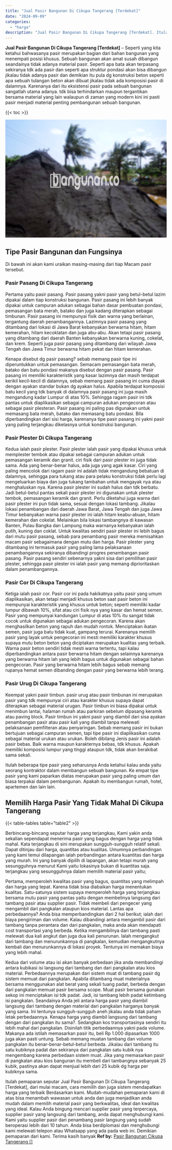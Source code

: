 ```yaml
---
title: "Jual Pasir Bangunan Di Cikupa Tangerang [Terdekat]"
date: "2024-09-09"
categories: 
  - "harga"
description: "Jual Pasir Bangunan Di Cikupa Tangerang [Terdekat]. Itulah pemaparan seputar Jual Pasir Bangunan Di Cikupa Tangerang [Terdekat], dari mulai macam, cara mem..."
---
```


**Jual Pasir Bangunan Di Cikupa Tangerang \[Terdekat\]** – Seperti yang kita ketahui bahwasanya pasir merupakan bagian dari bahan bangunan yang menempati posisi khusus. Sebuah bangunan akan amat susah dibangun seandainya tidak adanya material pasir. Seperti apa bata akan terpasang sekiranya tdk ada pasir dan seperti apa struktur pondasi akan bisa dibangun jikalau tidak adanya pasir dan demikian itu pula dg konstruksi beton seperti apa sebuah tulangan beton akan dibuat jikalau tidak ada komposisi pasir di dalamnya. Karenanya dari itu eksistensi pasir pada sebuah bangunan sangatlah utama adanya. tdk bisa terhindarkan maupun tergantikan bersama material yang lain walaupun di zaman yang modern kini ini pasti pasir menjadi material penting pembangunan sebuah bangunan.

{{< toc >}}

![Jual Pasir Bangunan Di Cikupa Tangerang [Terdekat]](/images/jual-pasir-bangunan-72.png)

## Tipe Pasir Bangunan dan Fungsinya

Di bawah ini akan kami uraikan masing-masing dari tiap Macam pasir tersebut.

### Pasir Pasang Di Cikupa Tangerang

Pertama yaitu pasir pasang. Pasir pasang yakni pasir yang betul-betul lazim dipakai dalam tiap konstruksi bangunan. Pasir pasang ini lebih banyak dipakai untuk campuran adukan sebagai bahan dasar pembuatan pondasi, pemasangan bata merah, batako dan juga kadang diterapkan sebagai timbunan. Pasir pasang ini mempunyai fisik dan warna yang berlainan, tergantung daerah penambangannya. Lazimnya pasir pasang yang ditambang dari lokasi di Jawa Barat kebanyakan berwarna hitam, hitam kemerahan, hitam kecoklatan dan juga abu-abu. Akan tetapi pasir pasang yang ditambang dari daerah Banten kebanyakan berwarna kuning, cokelat, dan krem. Seperti juga pasir pasang yang ditambang dari wilayah Jawa Tengah dan Jawa Timur berwarna hitam pekat dan hitam kemerahan.

Kenapa disebut dg pasir pasang? sebab memang pasir tipe ini diperuntukkan untuk pemasangan. Semacam pemasangan bata merah, batako dan batu pondasi makanya disebut dengan pasir pasang. Pasir pasang ini memiliki karakteristik yang kasar lazimnya dan masih terdapat kerikil kecil-kecil di dalamnya, sebab memang pasir pasang ini cuma diayak dengan ayakan standar bukan dg ayakan halus. Apabila terdapat komposisi batu kecil yang tdk banyak di dalamnya pasir pasang ini juga masih mengandung kadar Lumpur di atas 10%. Sehingga ragam pasir ini tdk pantas untuk diaplikasikan sebagai campuran adukan pengecoran atau sebagai pasir plesteran. Pasir pasang ini paling pas digunakan untuk memasang bata merah, batako dan memasang batu pondasi. Bila diperbandingkan dari sisi harga, karenanya tipe pasir pasang ini yakni pasir yang paling terjangkau dikelasnya untuk konstruksi bangunan.

### Pasir Plester Di Cikupa Tangerang

Kedua ialah pasir plester. Pasir plester ialah pasir yang dipakai khusus untuk memplester tembok atau dipakai sebagai campuran adukan untuk pemasangan keramik dan granit. ciri fisik dari pasir plester ini juga tidak sama. Ada yang benar-benar halus, ada juga yang agak kasar. Ciri yang paling mencolok dari ragam pasir ini adalah tidak mengandung bebatuan di dalamnya, sehingga para tukang atau para pelaku konstruksi tidak perlu lagi mengeluarkan biaya dan juga tukang tambahan untuk mengayak nya atau menghaluskan nya. Karena pasir plester ini sudah halus dan tdk berbatu. Jadi betul-betul pantas sekali pasir plester ini digunakan untuk plester tembok, pemasangan keramik dan granit. Perlu diketahui juga warna dari pasir plester ini pun tidak sama, sesuai dengan lokasi tambang. Jikalau lokasi penambangan dari daerah Jawa Barat, Jawa Tengah dan juga Jawa Timur kebanyakan warna pasir plester ini ialah hitam keabu-abuan, hitam kemerahan dan cokelat. Melainkan bila lokasi tambangnya di kawasan Banten, Pulau Bangka dan Lampung maka warnanya kebanyakan ialah putih, kuning dan coklat. Untuk kwalitas sendiri pasir plester ini lebih bagus dari mutu pasir pasang, sebab para penambang pasir mereka memisahkan macam pasir sebagaimana dengan mutu dan harga. Pasir plester yang ditambang ini termasuk pasir yang paling lama pelaksanaan penambangannya sekiranya dibandingi progres penambangan pasir pasang. Pasir pasang sendiri sebenarnya yakni sisa dari pemilihan pasir plester, sehingga pasir plester ini ialah pasir yang memang diprioritaskan dalam penambangannya.

### Pasir Cor Di Cikupa Tangerang

Ketiga ialah pasir cor. Pasir cor ini pada hakikatnya yaitu pasir yang umum diaplikasikan, akan tetapi menjadi khusus beton saat pasir beton ini mempunyai karakteristik yang khusus untuk beton; seperti memiliki kadar lumpur dibawah 10%, sifat atau ciri fisik nya yang kasar dan hemat semen. Pasir yang mempunyai kandungan Lumpur di atas 10% itu sangat tidak cocok untuk digunakan sebagai adukan pengecoran. Karena akan menghasilkan beton yang rapuh dan mudah rontok. Menciptakan ikatan semen, pasir juga batu tidak kuat, gampang terurai. Karenanya memilih pasir yang layak untuk pengecoran ini mesti memiliki karakter khusus supaya mutu beton beton yang diciptakan merupakan kualitas yang terbaik. Warna pasir beton sendiri tidak mesti warna tertentu, tapi kalau diperbandingkan antara pasir berwarna hitam dengan selainnya karenanya yang berwarna hitam lah yang lebih bagus untuk digunakan sebagai bahan pengecoran. Pasir yang berwarna hitam lebih bagus sebab memang rupanya hemat semen dibanding dengan pasir yang berwarna lebih terang.

### Pasir Urug Di Cikupa Tangerang

Keempat yakni pasir timbun. pasir urug atau pasir timbunan ini merupakan pasir yang tdk mempunyai ciri atau karakter khusus supaya dapat diterapkan sebagai material urugan. Pasir timbun ini biasa dipakai untuk menimbun lantai, halaman rumah atau parkiran sebelum dipasang keramik atau paving block. Pasir timbun ini yakni pasir yang diambil dari sisa ayakan penambangan pasir atau pasir kali yang diambil tanpa melewati pelaksanaan pemfilteran atau penyaringan. Sebab memang pasir ini bukan bertujuan sebagai campuran semen, tapi tipe pasir ini diaplikasikan cuma sebagai material urukan atau urukan. Boleh dibilang Jenis pasir ini adalah pasir bebas. Baik warna maupun karakternya bebas, tdk khusus. Apakah memiliki komposisi lumpur yang tinggi ataupun tdk, tidak akan berakibat sama sekali.

Itulah beberapa tipe pasir yang seharusnya Anda ketahui kalau anda yaitu seorang kontraktor dalam membangun sebuah bangunan. Ke empat tipe pasir yang kami paparkan diatas merupakan pasir yang paling umum dan biasa terpakai dalam pembangunan. Apakah itu membangun rumah, hotel, apartemen dan lain lain.

## Memilih Harga Pasir Yang Tidak Mahal Di Cikupa Tangerang

{{< table-tables table="table2" >}}

Berbincang-bincang seputar harga yang terjangkau, Kami yakin anda sekalian sependapat menerima pasir yang bagus dengan harga yang tidak mahal. Kata terjangkau di sini merupakan sungguh-sungguh relatif sekali. Dapat ditinjau dari harga, quantitas atau kualitas. Umumnya perbandingan yang kami temui dilapangan ialah perbandingan antara kuantitas dan harga yang murah. Ini yang banyak dipilih di lapangan, akan tetapi murah yang sesungguhnya menurut Kami yaitu lokasinya bukan di kuantitas saja. terjangkau yang sesungguhnya dalam memilih material pasir yaitu;

Pertama, memperoleh kwalitas pasir yang bagus, quantitas yang melimpah dan harga yang tepat. Karena tidak bisa diabaikan harga menentukan kualitas. Satu-satunya sistem supaya memperoleh harga yang terjangkau bersama mutu pasir yang pantas yaitu dengan membelinya langsung dari tambang pasir atau supplier pasir. Tidak membeli dari pengecer yang mengambil dari pangkalan ataupun kios material. Lantas apa perbedaannya? Anda bisa memperbandingkan dari 2 hal berikut; ialah dari biaya pengiriman dan volume. Kalau dibandingi antara mengambil pasir dari tambang tanpa perantara dan dari pangkalan, maka anda akan mendapati cost transportasi yang berbeda. Ketika mengambilnya dari tambang pasti melewati dua kali angkut dan juga dua kali penurunan. Ialah mengangkut dari tambang dan menurunkannya di pangkalan, kemudian mengangkutnya kembali dan menurunkannya di lokasi proyek. Tentunya ini memakan biaya yang lebih mahal.

Kedua dari volume atau isi akan banyak perbedaan jika anda membandingi antara kubikasi isi langsung dari tambang dan dari pangkalan atau kios material. Perbedaannya merupakan dari sistem muat di tambang pasir dg sistem memuat dari pangkalan. Apabila ditambang muat materialnya bersama menggunakan alat berat yang sekali tuang padat, berbeda dengan dari pangkalan memuat pasir bersama scope. Muat pasir bersama gunakan sekop ini menciptakan isi tdk padat. Jadi, isi tambang lebih padat ketimbang isi pangkalan. Seandainya Anda jeli antara harga pasir yang diambil langsung dari tambang dengan material dari pangkalan harganya banyak yang sama. Ini tentunya sungguh-sungguh aneh jikalau anda tidak paham letak perbedaannya. Kenapa harga yang diambil langsung dari tambang dengan dari pangkalan itu sama?. Sedangkan kos transportasinya sendiri itu lebih mahal dari pangkalan. Disinilah titik perbedaannya yakni pada volume. Makanya ada istilah memasarkan pasir itu, beli Rp 1.000 dipasarkan 1000 juga akan pasti untung. Sebab memang muatan tambang dan volume pangkalan itu benar-benar-betul-betul berbeda. Jikalau dari tambang itu satu kubiknya padat dan sekiranya dari pangkalan satu kubik nya mengembang karena perbedaan sistem muat. Jika yang memasarkan pasir di pangkalan atau kios bangunan itu membeli dari tambangnya sebanyak 25 kubik, pastinya akan dapat menjual lebih dari 25 kubik dg harga per kubiknya sama.

Itulah pemaparan seputar Jual Pasir Bangunan Di Cikupa Tangerang \[Terdekat\], dari mulai macam, cara memilih dan juga sistem mendapatkan harga yang terbaik Berdasarkan kami. Mudah-mudahan pemaparan kami di atas bisa menambah wawasan untuk anda dan juga menjadikan anda mudah dalam memilih material pasir yang berkwalitas, ideal dan kwalitas yang ideal. Kalau Anda bingung mencari supplier pasir yang terpercaya, supplier pasir yang langsung dari tambang, anda dapat menghubungi kami. Kami yaitu supplier pasir dari penambang pasir langsung yang sudah beroperasi lebih dari 10 tahun. Anda bisa berdiplomasi dan menghubungi kami melewati telepon atau Whatsapp yang ada pada web ini. Demikian pemaparan dari kami. Terima kasih banyak
**Ref by:** [Pasir Bangunan Cikupa Tangerang []](https://id.wikipedia.org/wiki/Pasir)
